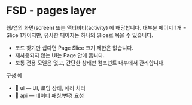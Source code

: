 # FSD - pages layer
웹/앱의 화면(screen) 또는 액티비티(activity) 에 해당합니다. 대부분 페이지 1개 = Slice 1개이지만, 유사한 페이지는 하나의 Slice로 묶을 수 있습니다.

* 코드 찾기만 쉽다면 Page Slice 크기 제한은 없습니다.
* 재사용되지 않는 UI는 Page 안에 둡니다.
* 보통 전용 모델은 없고, 간단한 상태만 컴포넌트 내부에서 관리합니다.

구성 예

* 📁 ui — UI, 로딩 상태, 에러 처리
* 📁 api — 데이터 패칭/변경 요청
